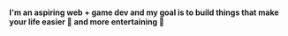 #### I'm an aspiring web + game dev and my goal is to build things that make your life easier 💪 and more entertaining 🎉
